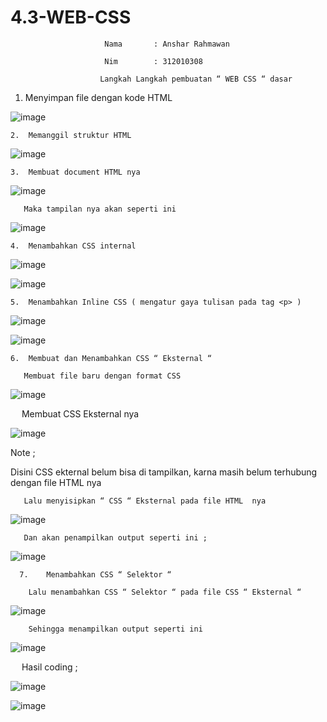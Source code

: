 # 4.3-WEB-CSS

 
                         Nama 		: Anshar Rahmawan

                         Nim 		: 312010308

                        Langkah Langkah pembuatan “ WEB CSS “ dasar

 1.	Menyimpan file dengan kode HTML

![image](https://user-images.githubusercontent.com/72779594/158395302-71ae9fd1-eaa4-4936-9ee0-18697bbb8a2f.png)


    2.	Memanggil struktur HTML

 ![image](https://user-images.githubusercontent.com/72779594/158395788-40da41b5-b51e-4d0a-9bbb-218667725a8d.png)


    3.	Membuat document HTML nya

 ![image](https://user-images.githubusercontent.com/72779594/158395991-e9f6e5a8-145d-4619-86d7-e5e86aa9a350.png)


       Maka tampilan nya akan seperti ini

![image](https://user-images.githubusercontent.com/72779594/158396120-32c3b193-93a1-4744-a3c8-34798e0cf4af.png)

 
    4.	Menambahkan CSS internal

 ![image](https://user-images.githubusercontent.com/72779594/158396337-157a660b-11cd-43ff-8e20-25ceb59fa4cc.png)
 
 ![image](https://user-images.githubusercontent.com/72779594/158398798-9e361dad-d41e-49c9-9a3a-c03011c1e3f7.png)



    5.	Menambahkan Inline CSS ( mengatur gaya tulisan pada tag <p> )

 ![image](https://user-images.githubusercontent.com/72779594/158398850-7c7f8bc6-5f17-49f8-b4bc-99a32df59776.png)
 
 ![image](https://user-images.githubusercontent.com/72779594/158398978-359c56e2-07bc-4e66-86c4-5d44c59bfd2c.png)


    6.	Membuat dan Menambahkan CSS “ Eksternal “

       Membuat file baru dengan format CSS

 ![image](https://user-images.githubusercontent.com/72779594/158399435-2148a0c6-263d-455b-a54b-ea0ebdfe7fd4.png)


        Membuat CSS Eksternal nya 

![image](https://user-images.githubusercontent.com/72779594/158399522-73c198b0-6c4d-4fc4-a62e-d940ea8b1376.png)

   Note ;
       
   Disini CSS ekternal belum bisa di tampilkan, karna masih belum terhubung dengan file HTML nya


       Lalu menyisipkan “ CSS “ Eksternal pada file HTML  nya 

 ![image](https://user-images.githubusercontent.com/72779594/158399792-8c6ff8f7-de9b-4ded-8b37-37d0b7d26466.png)


       Dan akan penampilkan output seperti ini ;

![image](https://user-images.githubusercontent.com/72779594/158399881-46f4c7ed-0ae4-48c5-a5d9-8dfc71c3ab00.png)
 

      7.	Menambahkan CSS “ Selektor “
     
        Lalu menambahkan CSS “ Selektor “ pada file CSS “ Eksternal “

 ![image](https://user-images.githubusercontent.com/72779594/158400066-50478f89-9983-4d1c-aa88-3bf11e0f213c.png)


        Sehingga menampilkan output seperti ini

![image](https://user-images.githubusercontent.com/72779594/158400154-1260cc1b-a7d2-429d-8a85-0af2f1f93e96.png)
 




 
                                                                           Hasil coding ;
                                                                           
![image](https://user-images.githubusercontent.com/72779594/158400400-27b087a5-0fa8-4a04-bf38-dcee68207a4e.png)

![image](https://user-images.githubusercontent.com/72779594/158400463-2dc28315-ac3b-48fa-bb12-171485c85e79.png)












